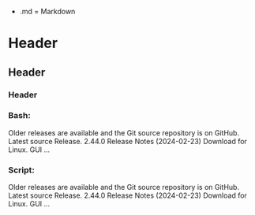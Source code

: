 - .md = Markdown 

# Header 
## Header 
### Header 

### Bash: 
Older releases are available and the Git source repository is on GitHub. Latest source Release. 2.44.0 Release Notes (2024-02-23) Download for Linux. GUI ...

### Script:
Older releases are available and the Git source repository is on GitHub. Latest source Release. 2.44.0 Release Notes (2024-02-23) Download for Linux. GUI ...